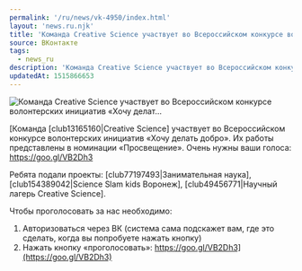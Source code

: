 ```yaml
---
permalink: '/ru/news/vk-4950/index.html'
layout: 'news.ru.njk'
title: 'Команда Creative Science участвует во Всероссийском конкурсе волонтерских инициатив «Хочу делат…'
source: ВКонтакте
tags:
  - news_ru
description: 'Команда Creative Science участвует во Всероссийском конкурсе волонтерских инициатив «Хочу делат…'
updatedAt: 1515866653
---
```

![Команда Creative Science участвует во Всероссийском конкурсе волонтерских инициатив «Хочу делат…](https://sun9-5.userapi.com/c841023/v841023716/5b0c9/V1F5LOxH9SM.jpg)

[Команда [club13165160|Creative Science] участвует во Всероссийском конкурсе волонтерских инициатив «Хочу делать добро». Их работы представлены в номинации «Просвещение». Очень нужны ваши голоса: https://goo.gl/VB2Dh3

Ребята подали проекты: [club77197493|Занимательная наука], [club154389042|Science Slam kids Воронеж], [club49456771|Научный лагерь Creative Science].

Чтобы проголосовать за нас необходимо:
1. Авторизоваться через ВК (система сама подскажет вам, где это сделать, когда вы попробуете нажать кнопку)
2. Нажать кнопку «проголосовать»: https://goo.gl/VB2Dh3](https://goo.gl/VB2Dh3)
